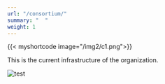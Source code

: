 ```yaml
---
url: "/consortium/"
summary: "  "
weight: 1
---
```

{{< myshortcode image="/img2/c1.png">}}

This is the current infrastructure of the organization.

![test](/img/consortium-org.png)
